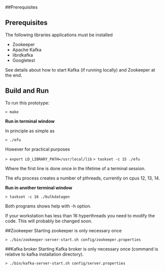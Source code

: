 
##Prerequisites

## Prerequisites
The following libraries applications must be installed

* Zookeeper
* Apache Kafka
* librdkafka
* Googletest

See details about how to start Kafka (if running locally) and Zookeeper at the end.

## Build and Run

To run this prototype:

`> make`


__Run in terminal window__

In principle as simple as 

`> ./efu`

However for practical purposes 

`> export LD_LIBRARY_PATH=/usr/local/lib`
`> taskset -c 15 ./efu`

Where the first line is done once in the lifetime of a terminal session.

The efu process creates a number of pthreads, currently on cpus 12, 13, 14.


__Run in another terminal window__

`> taskset -c 16 ./bulkdatagen`

Both programs shows help with -h option.


If your workstation has less than 16 hyperthreads you need to modify
the code. This will probably be changed soon.



##Zookeeper
Starting zookeeper is only necessary once

`> ./bin/zookeeper-server-start.sh config/zookeeper.properties`


##Kafka broker
Starting Kafka broker is only necessary once (command is relative to kafka installation directory).

`> ./bin/kafka-server-start.sh config/server.properties`
